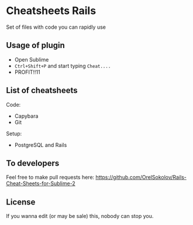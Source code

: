 Cheatsheets Rails
=================
Set of files with code you can rapidly use

Usage of plugin
---------------
* Open Sublime
* `Ctrl+Shift+P` and start typing `Cheat....`
* PROFIT!!11


List of cheatsheets
-------------------

Code:

* Capybara
* Git

Setup:

* PostgreSQL and Rails

To developers
-------------
Feel free to make pull requests here:
<https://github.com/OrelSokolov/Rails-Cheat-Sheets-for-Sublime-2>


License
-------
If you wanna edit (or may be sale) this, nobody can stop you. 


